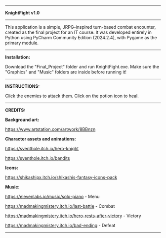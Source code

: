 ------

**KnightFight v1.0**

------

This application is a simple, JRPG-inspired turn-based combat encounter, created as the 
final project for an IT course. It was developed entirely in Python using PyCharm 
Community Edition (2024.2.4), with Pygame as the primary module.

------

**Installation:**

Download the "Final_Project" folder and run KnightFight.exe. Make sure the "Graphics" and 
"Music" folders are inside before running it!

------

**INSTRUCTIONS:**

Click the enemies to attack them.
Click on the potion icon to heal.

------

**CREDITS:**


**Background art:**

https://www.artstation.com/artwork/8BBnzn

**Character assets and animations:**

https://sventhole.itch.io/hero-knight

https://sventhole.itch.io/bandits

**Icons:**

https://shikashipx.itch.io/shikashis-fantasy-icons-pack

**Music:**

https://elevenlabs.io/music/solo-piano - Menu

https://madmakingmistery.itch.io/last-battle - Combat

https://madmakingmistery.itch.io/hero-rests-after-victory - Victory

https://madmakingmistery.itch.io/bad-ending - Defeat

------
